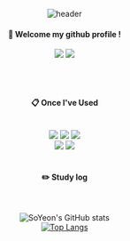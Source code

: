 <div align="center">
  
![header](https://capsule-render.vercel.app/api?type=Waving&color=00c7ff&height=300&section=header&text=Welcome&desc=SoYeon's%20github&descAlign=70&descAlignY=53&fontColor=000000&fontSize=70&animation=fadeIn&fontAlignY=40)

####  :wave: Welcome my github profile !<br>
<p align="center">
<a href="https://elliekim9881.tistory.com/" target="_blank"><img src="https://img.shields.io/badge/Tistory-535D6C?style=flat-square&logo=Tistory&logoColor=white"/></a>    
<a href="mailto:elliekim9881@gmail.com"><img src="https://img.shields.io/badge/Gmail-d14836?style=flat-square&logo=Gmail&logoColor=white&link=elliekim9881@gmail.com"/></a>
</p>
  
 <br/>
 <br/>
  
####  :clipboard: Once I've Used 
  
 <br/>
<img src="https://img.shields.io/badge/Python-3776AB?style=for-the-badge&logo=Python&logoColor=white">
<img src="https://img.shields.io/badge/c-A8B9CC?style=for-the-badge&logo=C&logoColor=white">
<img src="https://img.shields.io/badge/c++-00599C?style=for-the-badge&logo=Cplusplus&logoColor=white">
<br>
<img src="https://img.shields.io/badge/github-181717?style=for-the-badge&logo=github&logoColor=white">
<img src="https://img.shields.io/badge/VSCode-007ACC?style=for-the-badge&logo=VisualStudioCode&logoColor=white">
 
   <br/>
   <br/>
 
#### :pencil2: Study log
 
  <br/>
  
![SoYeon's GitHub stats](https://github-readme-stats.vercel.app/api?username=elliekim9881&show_icons=true&bg_color=00000000)  
[![Top Langs](https://github-readme-stats.vercel.app/api/top-langs/?username=elliekim9881&layout=compact)](https://github.com/anuraghazra/github-readme-stats)
  
</div>
